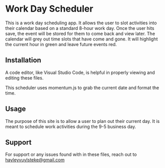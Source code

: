 # Work Day Scheduler
This is a work day scheduling app. It allows the user to slot activities into their calendar based on a standard 8-hour work day. Once the user hits save, the event will be stored for them to come back and view later. The calendar will grey out time slots that have come and gone. It will highlight the current hour in green and leave future events red. 

## Installation
A code editor, like Visual Studio Code, is helpful in properly viewing and editing these files.

This scheduler uses momentum.js to grab the current date and format the time.

## Usage
The purpose of this site is to allow a user to plan out their current day. It is meant to schedule work activities during the 9-5 business day.

## Support
For support or any issues found with in these files, reach out to hayleyvuylsteke@gmail.com
